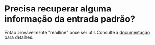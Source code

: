 # Precisa recuperar alguma informação da entrada padrão?

Então provavelmente "readline" pode ser útil. 
Consulte a [documentação](https://nodejs.org/api/readline.html)
para detalhes.